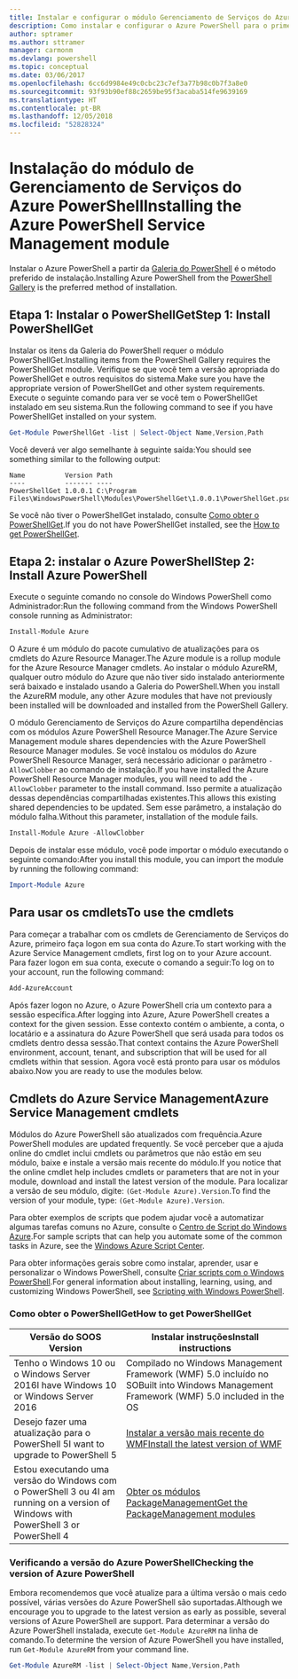 ```yaml
---
title: Instalar e configurar o módulo Gerenciamento de Serviços do Azure PowerShell | Microsoft Docs
description: Como instalar e configurar o Azure PowerShell para o primeiro uso.
author: sptramer
ms.author: sttramer
manager: carmonm
ms.devlang: powershell
ms.topic: conceptual
ms.date: 03/06/2017
ms.openlocfilehash: 6cc6d9984e49c0cbc23c7ef3a77b98c0b7f3a8e0
ms.sourcegitcommit: 93f93b90ef88c2659be95f3acaba514fe9639169
ms.translationtype: HT
ms.contentlocale: pt-BR
ms.lasthandoff: 12/05/2018
ms.locfileid: "52828324"
---
```

# <a name="installing-the-azure-powershell-service-management-module"></a><span data-ttu-id="53916-103">Instalação do módulo de Gerenciamento de Serviços do Azure PowerShell</span><span class="sxs-lookup"><span data-stu-id="53916-103">Installing the Azure PowerShell Service Management module</span></span>

<span data-ttu-id="53916-104">Instalar o Azure PowerShell a partir da [Galeria do PowerShell](https://www.powershellgallery.com/) é o método preferido de instalação.</span><span class="sxs-lookup"><span data-stu-id="53916-104">Installing Azure PowerShell from the [PowerShell Gallery](https://www.powershellgallery.com/) is the preferred method of installation.</span></span>

## <a name="step-1-install-powershellget"></a><span data-ttu-id="53916-105">Etapa 1: Instalar o PowerShellGet</span><span class="sxs-lookup"><span data-stu-id="53916-105">Step 1: Install PowerShellGet</span></span>

<span data-ttu-id="53916-106">Instalar os itens da Galeria do PowerShell requer o módulo PowerShellGet.</span><span class="sxs-lookup"><span data-stu-id="53916-106">Installing items from the PowerShell Gallery requires the PowerShellGet module.</span></span> <span data-ttu-id="53916-107">Verifique se que você tem a versão apropriada do PowerShellGet e outros requisitos do sistema.</span><span class="sxs-lookup"><span data-stu-id="53916-107">Make sure you have the appropriate version of PowerShellGet and other system requirements.</span></span> <span data-ttu-id="53916-108">Execute o seguinte comando para ver se você tem o PowerShellGet instalado em seu sistema.</span><span class="sxs-lookup"><span data-stu-id="53916-108">Run the following command to see if you have PowerShellGet installed on your system.</span></span>

```powershell
Get-Module PowerShellGet -list | Select-Object Name,Version,Path
```

<span data-ttu-id="53916-109">Você deverá ver algo semelhante à seguinte saída:</span><span class="sxs-lookup"><span data-stu-id="53916-109">You should see something similar to the following output:</span></span>

```output
Name          Version Path
----          ------- ----
PowerShellGet 1.0.0.1 C:\Program Files\WindowsPowerShell\Modules\PowerShellGet\1.0.0.1\PowerShellGet.psd1
```

<span data-ttu-id="53916-110">Se você não tiver o PowerShellGet instalado, consulte [Como obter o PowerShellGet](#how-to-get-powershellget).</span><span class="sxs-lookup"><span data-stu-id="53916-110">If you do not have PowerShellGet installed, see the [How to get PowerShellGet](#how-to-get-powershellget).</span></span>

## <a name="step-2-install-azure-powershell"></a><span data-ttu-id="53916-111">Etapa 2: instalar o Azure PowerShell</span><span class="sxs-lookup"><span data-stu-id="53916-111">Step 2: Install Azure PowerShell</span></span>

<span data-ttu-id="53916-112">Execute o seguinte comando no console do Windows PowerShell como Administrador:</span><span class="sxs-lookup"><span data-stu-id="53916-112">Run the following command from the Windows PowerShell console running as Administrator:</span></span>

```powershell
Install-Module Azure
```

<span data-ttu-id="53916-113">O Azure é um módulo do pacote cumulativo de atualizações para os cmdlets do Azure Resource Manager.</span><span class="sxs-lookup"><span data-stu-id="53916-113">The Azure module is a rollup module for the Azure Resource Manager cmdlets.</span></span> <span data-ttu-id="53916-114">Ao instalar o módulo AzureRM, qualquer outro módulo do Azure que não tiver sido instalado anteriormente será baixado e instalado usando a Galeria do PowerShell.</span><span class="sxs-lookup"><span data-stu-id="53916-114">When you install the AzureRM module, any other Azure modules that have not previously been installed will be downloaded and installed from the PowerShell Gallery.</span></span>

<span data-ttu-id="53916-115">O módulo Gerenciamento de Serviços do Azure compartilha dependências com os módulos Azure PowerShell Resource Manager.</span><span class="sxs-lookup"><span data-stu-id="53916-115">The Azure Service Management module shares dependencies with the Azure PowerShell Resource Manager modules.</span></span> <span data-ttu-id="53916-116">Se você instalou os módulos do Azure PowerShell Resource Manager, será necessário adicionar o parâmetro `-AllowClobber` ao comando de instalação.</span><span class="sxs-lookup"><span data-stu-id="53916-116">If you have installed the Azure PowerShell Resource Manager modules, you will need to add the `-AllowClobber` parameter to the install command.</span></span> <span data-ttu-id="53916-117">Isso permite a atualização dessas dependências compartilhadas existentes.</span><span class="sxs-lookup"><span data-stu-id="53916-117">This allows this existing shared dependencies to be updated.</span></span> <span data-ttu-id="53916-118">Sem esse parâmetro, a instalação do módulo falha.</span><span class="sxs-lookup"><span data-stu-id="53916-118">Without this parameter, installation of the module fails.</span></span>

```powershell
Install-Module Azure -AllowClobber
```

<span data-ttu-id="53916-119">Depois de instalar esse módulo, você pode importar o módulo executando o seguinte comando:</span><span class="sxs-lookup"><span data-stu-id="53916-119">After you install this module, you can import the module by running the following command:</span></span>

```powershell
Import-Module Azure
```

## <a name="to-use-the-cmdlets"></a><span data-ttu-id="53916-120">Para usar os cmdlets</span><span class="sxs-lookup"><span data-stu-id="53916-120">To use the cmdlets</span></span>

<span data-ttu-id="53916-121">Para começar a trabalhar com os cmdlets de Gerenciamento de Serviços do Azure, primeiro faça logon em sua conta do Azure.</span><span class="sxs-lookup"><span data-stu-id="53916-121">To start working with the Azure Service Management cmdlets, first log on to your Azure account.</span></span> <span data-ttu-id="53916-122">Para fazer logon em sua conta, execute o comando a seguir:</span><span class="sxs-lookup"><span data-stu-id="53916-122">To log on to your account, run the following command:</span></span>

```powershell
Add-AzureAccount
```

<span data-ttu-id="53916-123">Após fazer logon no Azure, o Azure PowerShell cria um contexto para a sessão específica.</span><span class="sxs-lookup"><span data-stu-id="53916-123">After logging into Azure, Azure PowerShell creates a context for the given session.</span></span> <span data-ttu-id="53916-124">Esse contexto contém o ambiente, a conta, o locatário e a assinatura do Azure PowerShell que será usada para todos os cmdlets dentro dessa sessão.</span><span class="sxs-lookup"><span data-stu-id="53916-124">That context contains the Azure PowerShell environment, account, tenant, and subscription that will be used for all cmdlets within that session.</span></span> <span data-ttu-id="53916-125">Agora você está pronto para usar os módulos abaixo.</span><span class="sxs-lookup"><span data-stu-id="53916-125">Now you are ready to use the modules below.</span></span>

## <a name="azure-service-management-cmdlets"></a><span data-ttu-id="53916-126">Cmdlets do Azure Service Management</span><span class="sxs-lookup"><span data-stu-id="53916-126">Azure Service Management cmdlets</span></span>

<span data-ttu-id="53916-127">Módulos do Azure PowerShell são atualizados com frequência.</span><span class="sxs-lookup"><span data-stu-id="53916-127">Azure PowerShell modules are updated frequently.</span></span> <span data-ttu-id="53916-128">Se você perceber que a ajuda online do cmdlet inclui cmdlets ou parâmetros que não estão em seu módulo, baixe e instale a versão mais recente do módulo.</span><span class="sxs-lookup"><span data-stu-id="53916-128">If you notice that the online cmdlet help includes cmdlets or parameters that are not in your module, download and install the latest version of the module.</span></span> <span data-ttu-id="53916-129">Para localizar a versão de seu módulo, digite: `(Get-Module Azure).Version`.</span><span class="sxs-lookup"><span data-stu-id="53916-129">To find the version of your module, type: `(Get-Module Azure).Version`.</span></span>

<span data-ttu-id="53916-130">Para obter exemplos de scripts que podem ajudar você a automatizar algumas tarefas comuns no Azure, consulte o [Centro de Script do Windows Azure](http://www.windowsazure.com/documentation/scripts/).</span><span class="sxs-lookup"><span data-stu-id="53916-130">For sample scripts that can help you automate some of the common tasks in Azure, see the [Windows Azure Script Center](http://www.windowsazure.com/documentation/scripts/).</span></span>

<span data-ttu-id="53916-131">Para obter informações gerais sobre como instalar, aprender, usar e personalizar o Windows PowerShell, consulte [Criar scripts com o Windows PowerShell](http://go.microsoft.com/fwlink/p/?linkid=320210).</span><span class="sxs-lookup"><span data-stu-id="53916-131">For general information about installing, learning, using, and customizing Windows PowerShell, see [Scripting with Windows PowerShell](http://go.microsoft.com/fwlink/p/?linkid=320210).</span></span>

### <a name="how-to-get-powershellget"></a><span data-ttu-id="53916-132">Como obter o PowerShellGet</span><span class="sxs-lookup"><span data-stu-id="53916-132">How to get PowerShellGet</span></span>

|<span data-ttu-id="53916-133">Versão do SO</span><span class="sxs-lookup"><span data-stu-id="53916-133">OS Version</span></span>|<span data-ttu-id="53916-134">Instalar instruções</span><span class="sxs-lookup"><span data-stu-id="53916-134">Install instructions</span></span>|
|---|---|
|<span data-ttu-id="53916-135">Tenho o Windows 10 ou o Windows Server 2016</span><span class="sxs-lookup"><span data-stu-id="53916-135">I have Windows 10 or Windows Server 2016</span></span>|<span data-ttu-id="53916-136">Compilado no Windows Management Framework (WMF) 5.0 incluído no SO</span><span class="sxs-lookup"><span data-stu-id="53916-136">Built into Windows Management Framework (WMF) 5.0 included in the OS</span></span>|
|<span data-ttu-id="53916-137">Desejo fazer uma atualização para o PowerShell 5</span><span class="sxs-lookup"><span data-stu-id="53916-137">I want to upgrade to PowerShell 5</span></span>|[<span data-ttu-id="53916-138">Instalar a versão mais recente do WMF</span><span class="sxs-lookup"><span data-stu-id="53916-138">Install the latest version of WMF</span></span>](https://www.microsoft.com/en-us/download/details.aspx?id=54616)|
|<span data-ttu-id="53916-139">Estou executando uma versão do Windows com o PowerShell 3 ou 4</span><span class="sxs-lookup"><span data-stu-id="53916-139">I am running on a version of Windows with PowerShell 3 or PowerShell 4</span></span>|[<span data-ttu-id="53916-140">Obter os módulos PackageManagement</span><span class="sxs-lookup"><span data-stu-id="53916-140">Get the PackageManagement modules</span></span>](http://go.microsoft.com/fwlink/?LinkID=746217)|

<div id="helpmechoose"/>

### <a name="checking-the-version-of-azure-powershell"></a><span data-ttu-id="53916-141">Verificando a versão do Azure PowerShell</span><span class="sxs-lookup"><span data-stu-id="53916-141">Checking the version of Azure PowerShell</span></span>

<span data-ttu-id="53916-142">Embora recomendemos que você atualize para a última versão o mais cedo possível, várias versões do Azure PowerShell são suportadas.</span><span class="sxs-lookup"><span data-stu-id="53916-142">Although we encourage you to upgrade to the latest version as early as possible, several versions of Azure PowerShell are support.</span></span> <span data-ttu-id="53916-143">Para determinar a versão do Azure PowerShell instalada, execute `Get-Module AzureRM` na linha de comando.</span><span class="sxs-lookup"><span data-stu-id="53916-143">To determine the version of Azure PowerShell you have installed, run `Get-Module AzureRM` from your command line.</span></span>

```powershell
Get-Module AzureRM -list | Select-Object Name,Version,Path
```
